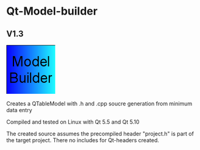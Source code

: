 # Qt-Model-builder
## V1.3

<img src="logo.png">

Creates a QTableModel with .h and .cpp soucre generation from minimum data entry

Compiled and tested on Linux with Qt 5.5 and Qt 5.10

The created source assumes the precompiled header "project.h" is part of the target project. There no includes for Qt-headers created.
